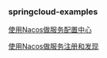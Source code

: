 ### springcloud-examples

<a href="https://github.com/haoxiaoyong1014/springcloud-examples/tree/master/nacos-config-project">使用Nacos做服务配置中心</a>

<a href="https://github.com/haoxiaoyong1014/springcloud-examples/tree/master/nacos-provider-discovery">使用Nacos做服务注册和发现</a>


